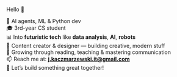 Hello 👋

💼 AI agents, ML & Python dev  
🎓 3rd-year CS student  
📊 Into **futuristic tech** like **data analysis**, **AI**, **robots**  
🤖 Content creator & designer — building creative, modern stuff  
🌱 Growing through reading, teaching & mastering communication  
📫 Reach me at: **j.kaczmarzewski.it@gmail.com**  
🚀 Let’s build something great together!
